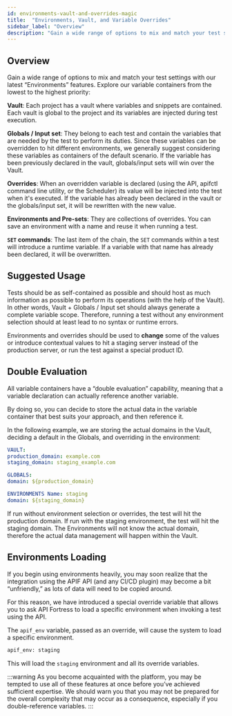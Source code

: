 ```yaml
---
id: environments-vault-and-overrides-magic
title:  "Environments, Vault, and Variable Overrides"
sidebar_label: "Overview"
description: "Gain a wide range of options to mix and match your test settings with our latest “Environments” features."
---
```


## Overview

Gain a wide range of options to mix and match your test settings with our latest “Environments” features. Explore our variable containers from the lowest to the highest priority:

**Vault**: Each project has a vault where variables and snippets are contained. Each vault is global to the project and its variables are injected during test execution.

**Globals / Input set**: They belong to each test and contain the variables that are needed by the test to perform its duties. Since these variables can be overridden to hit different environments, we generally suggest considering these variables as containers of the default scenario. If the variable has been previously declared in the vault, globals/input sets will win over the Vault.

**Overrides**: When an overridden variable is declared (using the API, apifctl command line utility, or the Scheduler) its value will be injected into the test when it's executed. If the variable has already been declared in the vault or the globals/input set, it will be rewritten with the new value.

**Environments and Pre-sets**: They are collections of overrides. You can save an environment with a name and reuse it when running a test.

**`SET` commands**: The last item of the chain, the `SET` commands within a test will introduce a runtime variable. If a variable with that name has already been declared, it will be overwritten.

## Suggested Usage

Tests should be as self-contained as possible and should host as much information as possible to perform its operations (with the help of the Vault). In other words, Vault + Globals / Input set should always generate a complete variable scope. Therefore, running a test without any environment selection should at least lead to no syntax or runtime errors.

Environments and overrides should be used to **change** some of the values or introduce contextual values to hit a staging server instead of the production server, or run the test against a special product ID.

## Double Evaluation

All variable containers have a “double evaluation” capability, meaning that a variable declaration can actually reference another variable.

By doing so, you can decide to store the actual data in the variable container that best suits your approach, and then reference it.

In the following example, we are storing the actual domains in the Vault, deciding a default in the Globals, and overriding in the environment:

```yaml
VAULT:
production_domain: example.com
staging_domain: staging_example.com

GLOBALS:
domain: ${production_domain}

ENVIRONMENTS Name: staging
domain: ${staging_domain}
```

If run without environment selection or overrides, the test will hit the production domain. If run with the staging environment, the test will hit the staging domain. The Environments will not know the actual domain, therefore the actual data management will happen within the Vault.

## Environments Loading

If you begin using environments heavily, you may soon realize that the integration using the APIF API (and any CI/CD plugin) may become a bit “unfriendly,” as lots of data will need to be copied around.

For this reason, we have introduced a special override variable that allows you to ask API Fortress to load a specific environment when invoking a test using the API.

The `apif_env` variable, passed as an override, will cause the system to load a specific environment.

```bash title="Example Variable"
apif_env: staging
```

This will load the `staging` environment and all its override variables.

:::warning
As you become acquainted with the platform, you may be tempted to use all of these features at once before you’ve achieved sufficient expertise. We should warn you that you may not be prepared for the overall complexity that may occur as a consequence, especially if you double-reference variables.
:::
